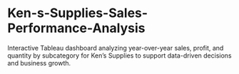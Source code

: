 # Ken-s-Supplies-Sales-Performance-Analysis
Interactive Tableau dashboard analyzing year-over-year sales, profit, and quantity by subcategory for Ken’s Supplies to support data-driven decisions and business growth.

